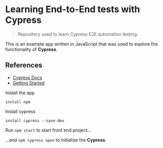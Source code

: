 # Learning End-to-End tests with Cypress

> Repository used to learn Cypress E2E automation testing.

This is an example app written in JavaScript that was used to explore the functionality of **Cypress**.

## References
- [Cypress Docs](docs.cypress.io)
- [Getting Started](https://docs.cypress.io/guides/getting-started/installing-cypress)

Install the app
```shell
install npm
```

Install cypress
```shell
install cypress --save-dev
```

Run `npm start` to start front end project...

...and `npm cypress open` to initialize the **Cypress**.

